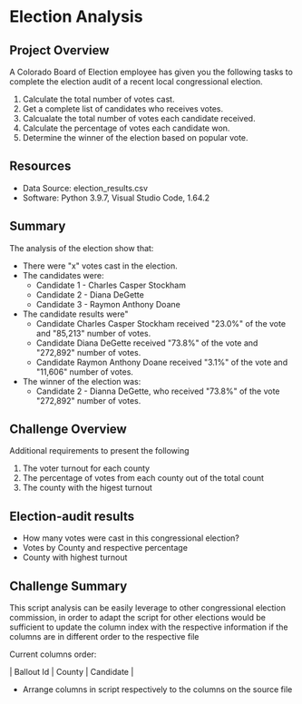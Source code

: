 # Election Analysis

## Project Overview
A Colorado Board of Election employee has given you the following tasks to complete the election audit of a recent local congressional election.

1. Calculate the total number of votes cast.
2. Get a complete list of candidates who receives votes.
3. Calcualate the total number of votes each candidate received.
4. Calculate the percentage of votes each candidate won.
5. Determine the winner of the election based on popular vote.

## Resources
- Data Source: election_results.csv
- Software: Python 3.9.7, Visual Studio Code, 1.64.2

## Summary
The analysis of the election show that:
- There were "x" votes cast in the election.
- The candidates were:
    - Candidate 1 - Charles Casper Stockham
    - Candidate 2 - Diana DeGette
    - Candidate 3 - Raymon Anthony Doane
- The candidate results were"
    - Candidate Charles Casper Stockham received "23.0%" of the vote and "85,213" number of votes.  
    - Candidate Diana DeGette received "73.8%" of the vote and "272,892" number of votes.
    - Candidate Raymon Anthony Doane received "3.1%" of the vote and "11,606" number of votes.
- The winner of the election was:
    - Candidate 2 - Dianna DeGette, who received "73.8%" of the vote "272,892" number of votes.

## Challenge Overview
Additional requirements to present the following 

1. The voter turnout for each county 
2. The percentage of votes from each county out of the total count
3. The county with the higest turnout

## Election-audit results

- How many votes were cast in this congressional election?
- Votes by County and respective percentage
- County with highest turnout


## Challenge Summary

This script analysis can be easily leverage to other congressional election commission, in order to adapt the script for other elections
would be sufficient to update the column index with the respective information if the columns are in different order to the respective file

Current columns order:

| Ballout Id | County | Candidate |

* Arrange columns in script respectively to the columns on the source file
